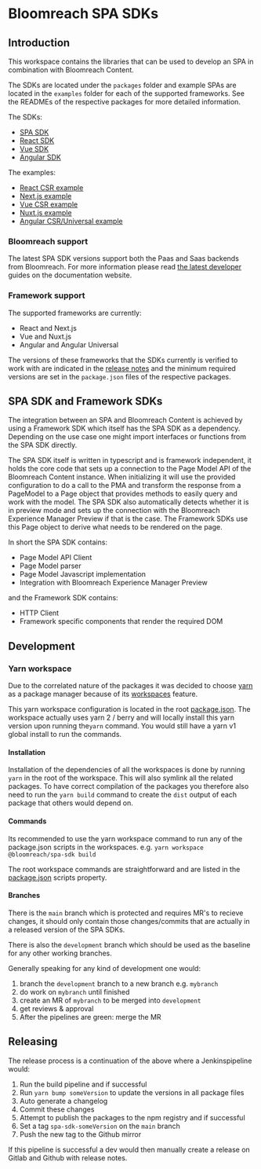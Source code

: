 # Bloomreach SPA SDKs

## Introduction

This workspace contains the libraries that can be used to develop an SPA in
combination with Bloomreach Content.

The SDKs are located under the `packages` folder and example SPAs are located in
the `examples` folder for each of the supported frameworks. See the READMEs of
the respective packages for more detailed information.

The SDKs:
- [SPA SDK](./packages/spa-sdk/README.md)
- [React SDK](./packages/react-sdk/README.md)
- [Vue SDK](./packages/vue-sdk/README.md)
- [Angular SDK](./packages/ng-sdk/README.md)

The examples:
- [React CSR example](./examples/react/README.md)
- [Next.js example](./examples/next/README.md)
- [Vue CSR example](./examples/vue/README.md)
- [Nuxt.js example](./examples/nuxt/README.md)
- [Angular CSR/Universal example](./examples/angular/README.md)

### Bloomreach support

The latest SPA SDK versions support both the Paas and Saas backends from
Bloomreach.  For more information please read [the latest developer](https://documentation.bloomreach.com/developers/content/tutorials/get-started.html)
guides on the documentation website.

### Framework support

The supported frameworks are currently:
- React and Next.js
- Vue and Nuxt.js
- Angular and Angular Universal

The versions of these frameworks that the SDKs currently is verified to work
with are indicated in the [release notes](http://todo/insert/link/here) and the
minimum required versions are set in the `package.json` files of the respective
packages.

## SPA SDK and Framework SDKs

The integration between an SPA and Bloomreach Content is achieved by using a
Framework SDK which itself has the SPA SDK as a dependency. Depending on the use
case one might import interfaces or functions from the SPA SDK directly.

The SPA SDK itself is written in typescript and is framework independent, it
holds the core code that sets up a connection to the Page Model API of the
Bloomreach Content instance. When initializing it will use the provided
configuration to do a call to the PMA and transform the response from a
PageModel to a Page object that provides methods to easily query and work with
the model. The SPA SDK also automatically detects whether it is in preview mode
and sets up the connection with the Bloomreach Experience Manager Preview if
that is the case. The Framework SDKs use this Page object to derive what needs
to be rendered on the page.

In short the SPA SDK contains:
- Page Model API Client
- Page Model parser
- Page Model Javascript implementation
- Integration with Bloomreach Experience Manager Preview

and the Framework SDK contains:
- HTTP Client
- Framework specific components that render the required DOM

## Development

### Yarn workspace

Due to the correlated nature of the packages it was decided to choose
[yarn](https://yarnpkg.com/) as a package manager because of its
[workspaces](https://yarnpkg.com/features/workspaces) feature.

This yarn workspace configuration is located in the root
[package.json](./package.json). The workspace actually uses yarn 2 / berry and
will locally install this yarn version upon running the`yarn` command. You would
still have a yarn v1 global install to run the commands.

#### Installation

Installation of the dependencies of all the workspaces is done by running `yarn`
in the root of the workspace. This will also symlink all the related packages.
To have correct compilation of the packages you therefore also need to run the
`yarn build` command to create the `dist` output of each package that others
would depend on.

#### Commands

Its recommended to use the yarn workspace command to run any of the package.json
scripts in the workspaces. e.g. `yarn workspace @bloomreach/spa-sdk build`

The root workspace commands are straightforward and are listed in the
[package.json](./package.json) scripts property.

#### Branches

There is the `main` branch which is protected and requires MR's to recieve
changes, it should only contain those changes/commits that are actually in a
released version of the SPA SDKs.

There is also the `development` branch which should be used as the baseline for
any other working branches.

Generally speaking for any kind of development one would:
1. branch the `development` branch to a new branch e.g. `mybranch`
2. do work on `mybranch` until finished
3. create an MR of `mybranch` to be merged into `development`
4. get reviews & approval
5. After the pipelines are green: merge the MR

## Releasing

The release process is a continuation of the above where a Jenkinspipeline would:
1. Run the build pipeline and if successful
2. Run `yarn bump someVersion` to update the versions in all package files
3. Auto generate a changelog
4. Commit these changes
5. Attempt to publish the packages to the npm registry and if successful
6. Set a tag `spa-sdk-someVersion` on the `main` branch
7. Push the new tag to the Github mirror

If this pipeline is successful a dev would then manually create a release on Gitlab and Github with release notes.
